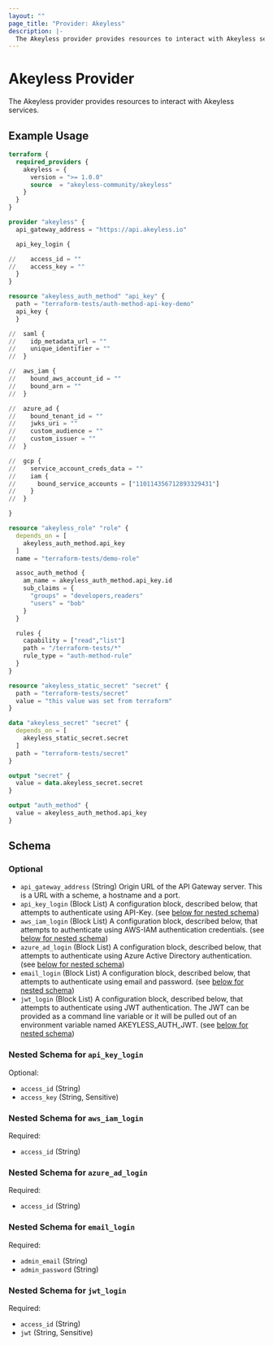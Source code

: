 ```yaml
---
layout: ""
page_title: "Provider: Akeyless"
description: |-
  The Akeyless provider provides resources to interact with Akeyless services.
---
```


# Akeyless Provider

The Akeyless provider provides resources to interact with Akeyless services.

## Example Usage

```terraform
terraform {
  required_providers {
    akeyless = {
      version = ">= 1.0.0"
      source  = "akeyless-community/akeyless"
    }
  }
}

provider "akeyless" {
  api_gateway_address = "https://api.akeyless.io"

  api_key_login {

//    access_id = ""
//    access_key = ""
  }
}

resource "akeyless_auth_method" "api_key" {
  path = "terraform-tests/auth-method-api-key-demo"
  api_key {
  }

//  saml {
//    idp_metadata_url = ""
//    unique_identifier = ""
//  }

//  aws_iam {
//    bound_aws_account_id = ""
//    bound_arn = ""
//  }

//  azure_ad {
//    bound_tenant_id = ""
//    jwks_uri = ""
//    custom_audience = ""
//    custom_issuer = ""
//  }

//  gcp {
//    service_account_creds_data = ""
//    iam {
//      bound_service_accounts = ["110114356712893329431"]
//    }
//  }

}

resource "akeyless_role" "role" {
  depends_on = [
    akeyless_auth_method.api_key
  ]
  name = "terraform-tests/demo-role"

  assoc_auth_method {
    am_name = akeyless_auth_method.api_key.id
    sub_claims = {
      "groups" = "developers,readers"
      "users" = "bob"
    }
  }

  rules {
    capability = ["read","list"]
    path = "/terraform-tests/*"
    rule_type = "auth-method-rule"
  }
}

resource "akeyless_static_secret" "secret" {
  path = "terraform-tests/secret"
  value = "this value was set from terraform"
}

data "akeyless_secret" "secret" {
  depends_on = [
    akeyless_static_secret.secret
  ]
  path = "terraform-tests/secret"
}

output "secret" {
  value = data.akeyless_secret.secret
}

output "auth_method" {
  value = akeyless_auth_method.api_key
}
```

<!-- schema generated by tfplugindocs -->
## Schema

### Optional

- `api_gateway_address` (String) Origin URL of the API Gateway server. This is a URL with a scheme, a hostname and a port.
- `api_key_login` (Block List) A configuration block, described below, that attempts to authenticate using API-Key. (see [below for nested schema](#nestedblock--api_key_login))
- `aws_iam_login` (Block List) A configuration block, described below, that attempts to authenticate using AWS-IAM authentication credentials. (see [below for nested schema](#nestedblock--aws_iam_login))
- `azure_ad_login` (Block List) A configuration block, described below, that attempts to authenticate using Azure Active Directory authentication. (see [below for nested schema](#nestedblock--azure_ad_login))
- `email_login` (Block List) A configuration block, described below, that attempts to authenticate using email and password. (see [below for nested schema](#nestedblock--email_login))
- `jwt_login` (Block List) A configuration block, described below, that attempts to authenticate using JWT authentication.  The JWT can be provided as a command line variable or it will be pulled out of an environment variable named AKEYLESS_AUTH_JWT. (see [below for nested schema](#nestedblock--jwt_login))

<a id="nestedblock--api_key_login"></a>
### Nested Schema for `api_key_login`

Optional:

- `access_id` (String)
- `access_key` (String, Sensitive)


<a id="nestedblock--aws_iam_login"></a>
### Nested Schema for `aws_iam_login`

Required:

- `access_id` (String)


<a id="nestedblock--azure_ad_login"></a>
### Nested Schema for `azure_ad_login`

Required:

- `access_id` (String)


<a id="nestedblock--email_login"></a>
### Nested Schema for `email_login`

Required:

- `admin_email` (String)
- `admin_password` (String)


<a id="nestedblock--jwt_login"></a>
### Nested Schema for `jwt_login`

Required:

- `access_id` (String)
- `jwt` (String, Sensitive)
